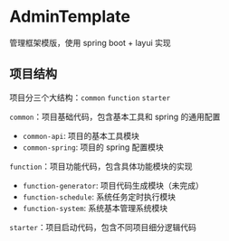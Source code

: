 # AdminTemplate
管理框架模版，使用 spring boot + layui 实现

## 项目结构

项目分三个大结构：`common` `function` `starter`

`common`：项目基础代码，包含基本工具和 spring 的通用配置
- `common-api`: 项目的基本工具模块
- `common-spring`: 项目的 spring 配置模块

`function`：项目功能代码，包含具体功能模块的实现
- `function-generator`: 项目代码生成模块（未完成）
- `function-schedule`: 系统任务定时执行模块
- `function-system`: 系统基本管理系统模块

`starter`：项目启动代码，包含不同项目细分逻辑代码
